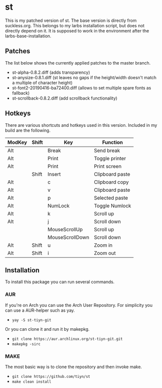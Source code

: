 # st

This is my patched version of st. The base version is directly from suckless.org.
This belongs to my larbs installation script, but does not directly depend on it.
It is supposed to work in the environment after the larbs-base-installation.

## Patches

The list below shows the currently applied patches to the master branch.

- st-alpha-0.8.2.diff (adds transparency)
- st-anysize-0.8.1.diff (st leaves no gaps if the height/width doesn't match a multiple of character height)
- st-font2-20190416-ba72400.diff (allows to set multiple spare fonts as fallback)
- st-scrollback-0.8.2.diff (add scrollback functionality)

## Hotkeys

There are various shortcuts and hotkeys used in this version. Included in my build are the following.

| ModKey | Shift | Key             | Function        |
| ------ | ----- | --------------- | --------------- |
| Alt    |       | Break           | Send break      |
| Alt    |       | Print           | Toggle printer  |
| Alt    |       | Print           | Print screen    |
|        | Shift | Insert          | Clipboard paste |
| Alt    |       | c               | Clipboard copy  |
| Alt    |       | v               | Clipboard paste |
| Alt    |       | p               | Selected paste  |
| Alt    |       | NumLock         | Toggle Numlock  |
| Alt    |       | k               | Scroll up       |
| Alt    |       | j               | Scroll down     |
|        |       | MouseScrollUp   | Scroll up       |
|        |       | MouseScrollDown | Scroll down     |
| Alt    | Shift | u               | Zoom in         |
| Alt    | Shift | i               | Zoom out        |

## Installation

To install this package you can run several commands.

### AUR

If you're on Arch you can use the Arch User Repository.
For simplicity you can use a AUR-helper such as yay.

- `yay -S st-tiyn-git`

Or you can clone it and run it by makepkg.

- `git clone https://aur.archlinux.org/st-tiyn-git.git`
- `makepkg -sirc`

### MAKE

The most basic way is to clone the repository and then invoke make.

- `git clone https://github.com/tiyn/st`
- `make clean install`
